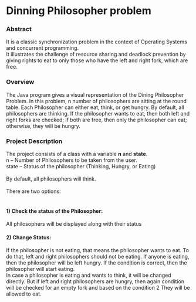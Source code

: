 <h1>Dinning Philosopher problem</h1>

<h3>Abstract</h3>
<div>It is a classic synchronization problem in the context of Operating Systems and concurrent programming.</div>
<div>It illustrates the challenge of resource sharing and deadlock prevention by giving rights to eat to only those who have the left and right fork, which are free.</div>
<h3>Overview</h3>
<div>The Java program gives a visual representation of the Dining Philosopher
Problem. In this problem, n number of philosophers are sitting at the round table.
Each Philosopher can either eat, think, or get hungry. By default, all philosophers
are thinking. If the philosopher wants to eat, then both left and right forks are
checked; if both are free, then only the  philosopher can eat; otherwise, they will be
hungry. </div>
<h3>Project Description</h3>
<div>The project consists of a class with a variable <b>n</b> and <b>state</b>.</div>
<div>n – Number of Philosophers to be taken from the user. 
</div>
<div>state – Status of the philosopher (Thinking, Hungry, or Eating) </div><br>
<div>By default, all philosophers will think.</div><br>
<div>There are two options: </div><br>
<h4>1) Check the status of the Philosopher: 
</h4>
<div>All philosophers will be displayed along with their status</div>
<h4>2) Change Status:</h4>
<div>If the philosopher is not eating, that means the philosopher wants to eat. To
do that, left and right philosophers should not be eating. If anyone is
eating, then the philosopher will be left hungry. If the condition is
correct, then the philosopher will start eating. 
</div>
<div>In case a philosopher is eating and wants to think, it will be changed
directly. But if left and right philosophers are hungry, then again
condition will be checked for an empty fork and based on the condition
2
They will be allowed to eat. 
</div>
